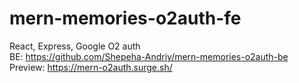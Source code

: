 # mern-memories-o2auth-fe  
React, Express, Google O2 auth  
BE: https://github.com/Shepeha-Andriy/mern-memories-o2auth-be  
Preview: https://mern-o2auth.surge.sh/
